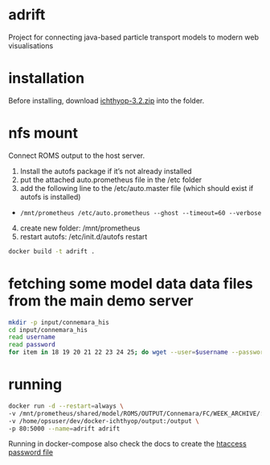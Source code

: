 # adrift
Project for connecting java-based particle transport models to modern web visualisations

# installation
Before installing, download [ichthyop-3.2.zip](http://www.ichthyop.org/) into the folder.

# nfs mount
Connect ROMS output to the host server.

1. Install the autofs package if it’s not already installed
2. put the attached auto.prometheus file in the /etc folder
3. add the following line to the /etc/auto.master file (which should exist if autofs is installed)
  * ```/mnt/prometheus /etc/auto.prometheus --ghost --timeout=60 --verbose```
4. create new folder: /mnt/prometheus
5. restart autofs: /etc/init.d/autofs restart

```bash
docker build -t adrift .
```

# fetching some model data data files from the main demo server
```bash
mkdir -p input/connemara_his
cd input/connemara_his
read username
read password
for item in 18 19 20 21 22 23 24 25; do wget --user=$username --password=$password "https://adrift.demo.marine.ie/nc/CONN_20180406${item}.nc"; done
```

# running

```bash
docker run -d --restart=always \
-v /mnt/prometheus/shared/model/ROMS/OUTPUT/Connemara/FC/WEEK_ARCHIVE/:/input/connemara_his \
-v /home/opsuser/dev/docker-ichthyop/output:/output \
-p 80:5000 --name=adrift adrift
```

Running in docker-compose also check the docs to create the [htaccess password file](https://github.com/jwilder/nginx-proxy#basic-authentication-support)

